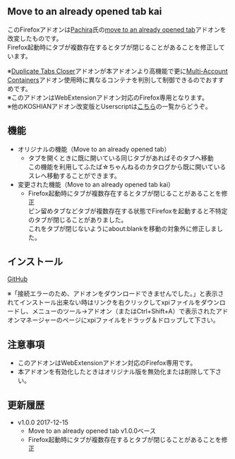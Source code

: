 ## Move to an already opened tab kai
このFirefoxアドオンは[Pachira](https://addons.mozilla.org/ja/firefox/user/anonymous-a0bba9187b568f98732d22d51c5955a6/)氏の[move to an already opened tab](https://addons.mozilla.org/ja/firefox/addon/move-to-an-already-opened-tab/)アドオンを改変したものです。  
Firefox起動時にタブが複数存在するとタブが閉じることがあることを修正しています。  

※[Duplicate Tabs Closer](https://addons.mozilla.org/ja/firefox/addon/duplicate-tabs-closer/)アドオンが本アドオンより高機能で更に[Multi-Account Containers](https://addons.mozilla.org/ja/firefox/addon/multi-account-containers/)アドオン使用時に異なるコンテナを判別して制御できるのでおすすめです。  
※このアドオンはWebExtensionアドオン対応のFirefox専用となります。  
※他のKOSHIANアドオン改変版とUserscriptは[こちら](https://github.com/akoya-tomo/futaba_auto_reloader_K/wiki/)の一覧からどうぞ。  

## 機能
* オリジナルの機能（Move to an already opened tab）
  - タブを開くときに既に開いている同じタブがあればそのタブへ移動  
    この機能を利用してふたば☆ちゃんねるのカタログから既に開いているスレへ移動することができます。  
* 変更された機能（Move to an already opened tab kai）
  - Firefox起動時にタブが複数存在するとタブが閉じることがあることを修正  
    ピン留めタブなどタブが複数存在する状態でFirefoxを起動すると不特定のタブが閉じることがありました。  
    これをタブが閉じないようにabout:blankを移動の対象外に修正しました。  

## インストール
[GitHub](https://github.com/akoya-tomo/move_to_an_already_opened_tab_kai/releases/download/v1.0.0/move_to_an_already_opened_tab_kai-1.0.0-an.fx.xpi)

※「接続エラーのため、アドオンをダウンロードできませんでした。」と表示されてインストール出来ない時はリンクを右クリックしてxpiファイルをダウンロードし、メニューのツール→アドオン（またはCtrl+Shift+A）で表示されたアドオンマネージャーのページにxpiファイルをドラッグ＆ドロップして下さい。  

## 注意事項
* このアドオンはWebExtensionアドオン対応のFirefox専用です。  
* 本アドオンを有効化したときはオリジナル版を無効化または削除して下さい。  

## 更新履歴
* v1.0.0 2017-12-15
  - Move to an already opened tab v1.0.0ベース
  - Firefox起動時にタブが複数存在するとタブが閉じることがあることを修正
